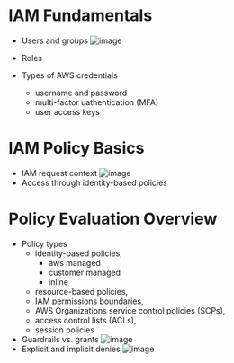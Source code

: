# IAM Fundamentals
- Users and groups
![image](https://github.com/andrewhzy/notes/assets/71499897/41ea16fa-0910-4aa7-917e-388ab0fa4b4f)

- Roles
- Types of AWS credentials
  - username and password
  - multi-factor uathentication (MFA)
  - user access keys

   
# IAM Policy Basics
- IAM request context
  ![image](https://github.com/andrewhzy/notes/assets/71499897/906559ef-1469-4a5e-bf08-1509a0446a45)
- Access through identity-based policies

  
# Policy Evaluation Overview
- Policy types
  - identity-based policies,
    - aws managed
    - customer managed
    - inline
  - resource-based policies,
  - IAM permissions boundaries,
  - AWS Organizations service control policies (SCPs),
  - access control lists (ACLs),
  - session policies
- Guardrails vs. grants
  ![image](https://github.com/andrewhzy/notes/assets/71499897/bbf16b95-862b-4d15-b2c1-8cf5a2c9a09a)
- Explicit and implicit denies
  ![image](https://github.com/andrewhzy/notes/assets/71499897/c9ea89e4-f6fd-455b-9b24-0a126f53e22b)


